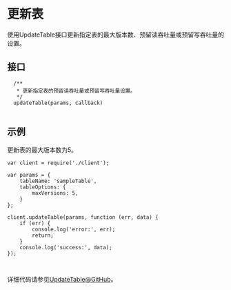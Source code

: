 # 更新表

使用UpdateTable接口更新指定表的最大版本数、预留读吞吐量或预留写吞吐量的设置。

## 接口

```
  /**
   * 更新指定表的预留读吞吐量或预留写吞吐量设置。
   */
  updateTable(params, callback) 
			
```

## 示例

更新表的最大版本数为5。

```
var client = require('./client');

var params = {
    tableName: 'sampleTable',
    tableOptions: {
        maxVersions: 5,
    }
};

client.updateTable(params, function (err, data) {
    if (err) {
        console.log('error:', err);
        return;
    }
    console.log('success:', data);
});

			
```

详细代码请参见[UpdateTable@GitHub](https://github.com/aliyun/aliyun-tablestore-nodejs-sdk/blob/master/samples/updateTable.js)。

